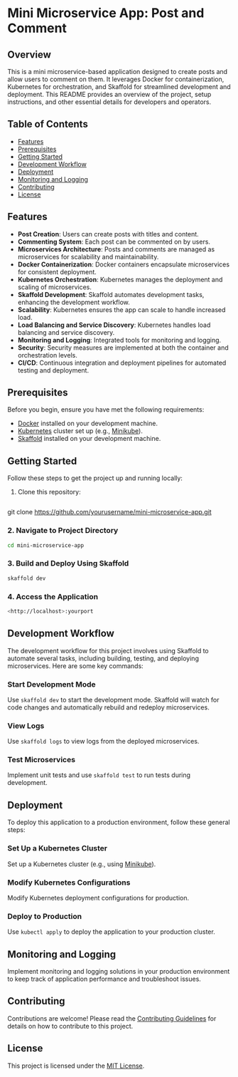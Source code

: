 # Mini Microservice App: Post and Comment

## Overview

This is a mini microservice-based application designed to create posts and allow users to comment on them. It leverages Docker for containerization, Kubernetes for orchestration, and Skaffold for streamlined development and deployment. This README provides an overview of the project, setup instructions, and other essential details for developers and operators.

## Table of Contents

- [Features](#features)
- [Prerequisites](#prerequisites)
- [Getting Started](#getting-started)
- [Development Workflow](#development-workflow)
- [Deployment](#deployment)
- [Monitoring and Logging](#monitoring-and-logging)
- [Contributing](#contributing)
- [License](#license)

## Features

- **Post Creation**: Users can create posts with titles and content.
- **Commenting System**: Each post can be commented on by users.
- **Microservices Architecture**: Posts and comments are managed as microservices for scalability and maintainability.
- **Docker Containerization**: Docker containers encapsulate microservices for consistent deployment.
- **Kubernetes Orchestration**: Kubernetes manages the deployment and scaling of microservices.
- **Skaffold Development**: Skaffold automates development tasks, enhancing the development workflow.
- **Scalability**: Kubernetes ensures the app can scale to handle increased load.
- **Load Balancing and Service Discovery**: Kubernetes handles load balancing and service discovery.
- **Monitoring and Logging**: Integrated tools for monitoring and logging.
- **Security**: Security measures are implemented at both the container and orchestration levels.
- **CI/CD**: Continuous integration and deployment pipelines for automated testing and deployment.

## Prerequisites

Before you begin, ensure you have met the following requirements:

- [Docker](https://www.docker.com/) installed on your development machine.
- [Kubernetes](https://kubernetes.io/) cluster set up (e.g., [Minikube](https://minikube.sigs.k8s.io/)).
- [Skaffold](https://skaffold.dev/) installed on your development machine.

## Getting Started

Follow these steps to get the project up and running locally:

1. Clone this repository:

   ```bash
  git clone https://github.com/yourusername/mini-microservice-app.git
### 2. Navigate to Project Directory

```bash
cd mini-microservice-app

```

### 3. Build and Deploy Using Skaffold

```bash
skaffold dev

```

### 4. Access the Application

```bash
<http://localhost>:yourport

```

## Development Workflow

The development workflow for this project involves using Skaffold to automate several tasks, including building, testing, and deploying microservices. Here are some key commands:

### Start Development Mode

Use `skaffold dev` to start the development mode. Skaffold will watch for code changes and automatically rebuild and redeploy microservices.

### View Logs

Use `skaffold logs` to view logs from the deployed microservices.

### Test Microservices

Implement unit tests and use `skaffold test` to run tests during development.

## Deployment

To deploy this application to a production environment, follow these general steps:

### Set Up a Kubernetes Cluster

Set up a Kubernetes cluster (e.g., using [Minikube](https://minikube.sigs.k8s.io/)).

### Modify Kubernetes Configurations

Modify Kubernetes deployment configurations for production.

### Deploy to Production

Use `kubectl apply` to deploy the application to your production cluster.

## Monitoring and Logging

Implement monitoring and logging solutions in your production environment to keep track of application performance and troubleshoot issues.

## Contributing

Contributions are welcome! Please read the [Contributing Guidelines](notion://www.notion.so/CONTRIBUTING.md) for details on how to contribute to this project.

## License

This project is licensed under the [MIT License](notion://www.notion.so/LICENSE).
  
